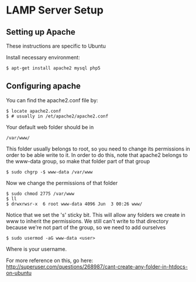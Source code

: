 LAMP Server Setup
=================

## Setting up Apache 

These instructions are specific to Ubuntu

Install necessary environment:
    
    $ apt-get install apache2 mysql php5
    
## Configuring apache

You can find the apache2.conf file by:
    
    $ locate apache2.conf
    $ # usually in /et/apache2/apache2.conf
    
Your default web folder should be in 
    
    /var/www/
    
This folder usually belongs to root, so you need to change its permissions in order to be able write to it.  In order to do this, note that apache2 belongs to the www-data group, so make that folder part of that group

    $ sudo chgrp -$ www-data /var/www
    
Now we change the permissions of that folder
    
    $ sudo chmod 2775 /var/www
    $ ll
    $ drwxrwsr-x  6 root www-data 4096 Jun  3 00:26 www/

Notice that we set the 's' sticky bit.  This will allow any folders we create in www to inherit the permissions.  We still can't write to that directory because we're not part of the group, so we need to add ourselves

    $ sudo usermod -aG www-data <user>
    
Where <user> is your username.
    
For more reference on this, go here: http://superuser.com/questions/268987/cant-create-any-folder-in-htdocs-on-ubuntu
